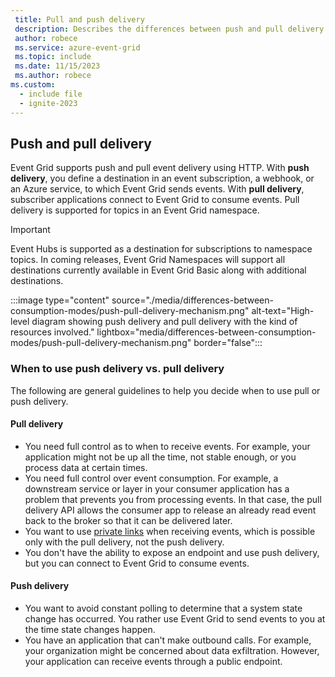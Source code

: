 ```yaml
---
 title: Pull and push delivery
 description: Describes the differences between push and pull delivery models supported by Event Grid namespaces.
 author: robece
 ms.service: azure-event-grid
 ms.topic: include
 ms.date: 11/15/2023
 ms.author: robece
ms.custom:
  - include file
  - ignite-2023
---
```


## Push and pull delivery

Event Grid supports push and pull event delivery using HTTP. With **push delivery**, you define a destination in an event subscription, a webhook, or an Azure service, to which Event Grid sends events. With **pull delivery**, subscriber applications connect to Event Grid to consume events. Pull delivery is supported for topics in an Event Grid namespace.

> [!IMPORTANT]
> Event Hubs is supported as a destination for subscriptions to namespace topics. In coming releases, Event Grid Namespaces will support all destinations currently available in Event Grid Basic along with additional destinations.

:::image type="content" source="./media/differences-between-consumption-modes/push-pull-delivery-mechanism.png" alt-text="High-level diagram showing push delivery and pull delivery with the kind of resources involved." lightbox="media/differences-between-consumption-modes/push-pull-delivery-mechanism.png" border="false":::

### When to use push delivery vs. pull delivery

The following are general guidelines to help you decide when to use pull or push delivery.

#### Pull delivery

- You need full control as to when to receive events. For example, your application might not be up all the time, not stable enough, or you process data at certain times.
- You need full control over event consumption. For example, a downstream service or layer in your consumer application has a problem that prevents you from processing events. In that case, the pull delivery API allows the consumer app to release an already read event back to the broker so that it can be delivered later.
- You want to use [private links](../../private-link/private-endpoint-overview.md) when receiving events, which is possible only with the pull delivery, not the push delivery.
- You don't have the ability to expose an endpoint and use push delivery, but you can connect to Event Grid to consume events.

#### Push delivery

- You want to avoid constant polling to determine that a system state change has occurred. You rather use Event Grid to send events to you at the time state changes happen.
- You have an application that can't make outbound calls. For example, your organization might be concerned about data exfiltration. However, your application can receive events through a public endpoint.
